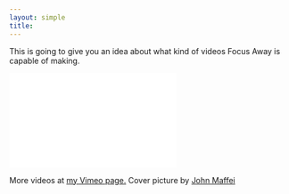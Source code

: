 ```yaml
---
layout: simple
title:
---
```


This is going to give you an idea about what kind of videos Focus Away is capable of making.

<iframe src="//player.vimeo.com/video/158732001?title=0&amp;byline=0&amp;portrait=0" frameborder="0" width="300" height="170" webkitallowfullscreen mozallowfullscreen allowfullscreen></iframe>

More videos at [my Vimeo page.](http://vimeo.com/fabriziotappero) Cover picture by [John Maffei](http://www.apogeephotography.net)  
